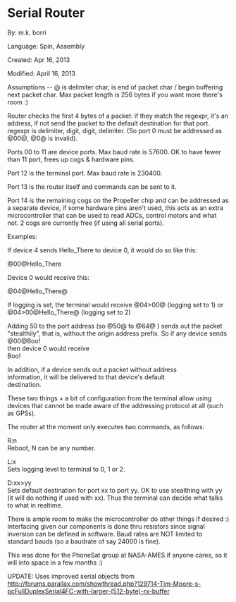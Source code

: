 # Serial Router

By: m.k. borri

Language: Spin, Assembly

Created: Apr 16, 2013

Modified: April 16, 2013

Assumptions -- @ is delimiter char, <cr> is end of packet char / begin buffering next packet char. Max packet length is 256 bytes if you want more there's room :)

Router checks the first 4 bytes of a packet: if they match the regexpr, it's an address, if not send the packet to the default destination for that port. regexpr is delimiter, digit, digit, delimiter. (So port 0 must be addressed as @00@, @0@ is invalid).

Ports 00 to 11 are device ports. Max baud rate is 57600. OK to have fewer than 11 port, frees up cogs & hardware pins.

Port 12 is the terminal port. Max baud rate is 230400.

Port 13 is the router itself and commands can be sent to it.

Port 14 is the remaining cogs on the Propeller chip and can be addressed as a separate device, if some hardware pins aren't used, this acts as an extra microcontroller that can be used to read ADCs, control motors and what not. 2 cogs are currently free (if using all serial ports).

Examples:

If device 4 sends Hello\_There to device 0, it would do so like this:

@00@Hello\_There<cr>

Device 0 would receive this:

@04@Hello\_There@<cr>

If logging is set, the terminal would receive @04>00@<cr> (logging set to 1) or @04>00@Hello\_There@<cr> (logging set to 2)

Adding 50 to the port address (so @50@ to @64@ ) sends out the packet "stealthily", that is, without the origin address prefix. So if any device sends  
@00@Boo!<cr>  
then device 0 would receive  
Boo!<cr>

In addition, if a device sends out a packet without address  
information, it will be delivered to that device's default  
destination.

These two things + a bit of configuration from the terminal allow using devices that cannot be made aware of the addressing protocol at all (such as GPSs).

The router at the moment only executes two commands, as follows:

R:n  
Reboot, N can be any number.

L:x  
Sets logging level to terminal to 0, 1 or 2.

D:xx>yy  
Sets default destination for port xx to port yy. OK to use stealthing with yy (it will do nothing if used with xx). Thus the terminal can decide what talks to what in realtime.

There is ample room to make the microcontroller do other things if desired :) Interfacing given our components is done thru resistors since signal inversion can be defined in software. Baud rates are NOT limited to standard bauds (so a baudrate of say 24000 is fine).

This was done for the PhoneSat group at NASA-AMES if anyone cares, so it will into space in a few months :)

UPDATE: Uses improved serial objects from http://forums.parallax.com/showthread.php?129714-Tim-Moore-s-pcFullDuplexSerial4FC-with-larger-(512-byte)-rx-buffer
